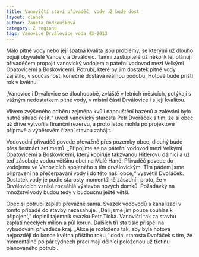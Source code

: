 ```yaml
---
title: Vanovičtí staví přivaděč, vody už bude dost
layout: clanek
author: Žaneta Ondroušková
category: Z regionu
tags: Vanovice Drválovice voda 43-2013
---
```


Málo pitné vody nebo její špatná kvalita jsou problémy, se kterými už dlouho bojují obyvatelé Vanovic a Drválovic. Tamní zastupitelé už několik let plánují přivaděčem propojit vanovický vodojem a páteřní vodovod mezi Velkými Opatovicemi a Boskovicemi. Potrubí, které by jim dostatek pitné vody zajistilo, v současnosti konečně dostává reálnou podobu. Hotové bude příští rok v květnu. 

„Vanovice i Drválovice se dlouhodobě, zvláště v letních měsících, potýkají s vážným nedostatkem pitné vody, v místní části Drválovice i s její kvalitou. 

Vlivem zvýšeného odběru zejména kvůli napouštění bazénů a zalévání bylo nutné situaci řešit,“ uvedl vanovický starosta Petr Dvořáček s tím, že si obec už dříve vytvořila finanční rezervu, a proto letos mohla po projektové přípravě a výběrovém řízení stavbu zahájit. 

Vodovodní přivaděč povede převážně přes pozemky obce, dlouhý bude přes šestnáct set metrů. „Připojíme se na páteřní vodovod mezi Velkými Opatovicemi a Boskovicemi, který kopíruje takzvanou Hitlerovu dálnici a už teď zásobuje vodou většinu obcí na Malé Hané. Přivaděč povede do vodojemu ve Vanovicích spojeného s tím drválovickým. Tím pádem jsme připravení na přečerpávání vody i do této naší obce,“ vysvětlil Dvořáček. Dostatek vody je podle starosty momentálně zásadní i proto, že v Drválovicích vzniká rozsáhlá výstavba nových domků. Požadavky na množství vody budou tedy v budoucnu ještě větší. 

Obec si potrubí zaplatí převážně sama. Svazek vodovodů a kanalizací v tomto případě do stavby nezasahuje. „Dali jsme jim pouze souhlas k připojení,“ doplnil tajemník svazku Petr Tioka. Vanovičtí tak za stavbu zaplatí necelých milion a půl korun. Dalších tři sta tisíc přispěl na vybudování přivaděče kraj. „Akce je rozložena tak, aby byla hotová nejpozději do konce května příštího roku,“ dodal starosta Dvořáček s tím, že momentálně po pár týdnech prací mají dělníci položenou už třetinu plánovaného potrubí.